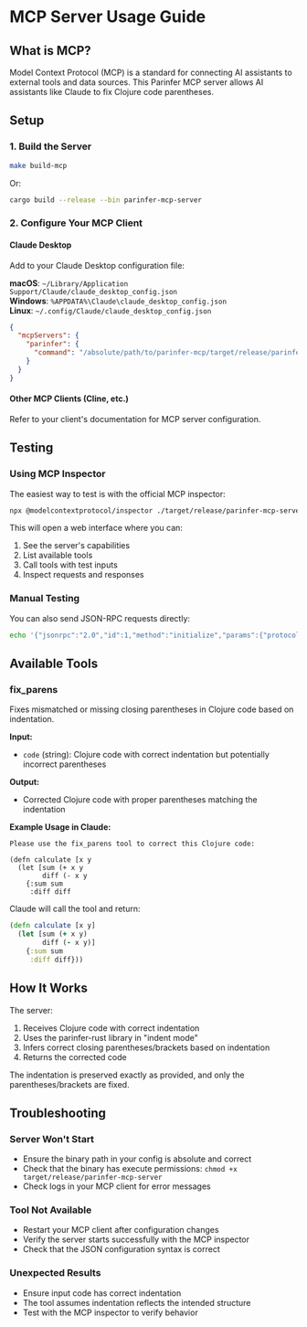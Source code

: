 # MCP Server Usage Guide

## What is MCP?

Model Context Protocol (MCP) is a standard for connecting AI assistants to external tools and data sources. This Parinfer MCP server allows AI assistants like Claude to fix Clojure code parentheses.

## Setup

### 1. Build the Server

```bash
make build-mcp
```

Or:

```bash
cargo build --release --bin parinfer-mcp-server
```

### 2. Configure Your MCP Client

#### Claude Desktop

Add to your Claude Desktop configuration file:

**macOS**: `~/Library/Application Support/Claude/claude_desktop_config.json`  
**Windows**: `%APPDATA%\Claude\claude_desktop_config.json`  
**Linux**: `~/.config/Claude/claude_desktop_config.json`

```json
{
  "mcpServers": {
    "parinfer": {
      "command": "/absolute/path/to/parinfer-mcp/target/release/parinfer-mcp-server"
    }
  }
}
```

#### Other MCP Clients (Cline, etc.)

Refer to your client's documentation for MCP server configuration.

## Testing

### Using MCP Inspector

The easiest way to test is with the official MCP inspector:

```bash
npx @modelcontextprotocol/inspector ./target/release/parinfer-mcp-server
```

This will open a web interface where you can:
1. See the server's capabilities
2. List available tools
3. Call tools with test inputs
4. Inspect requests and responses

### Manual Testing

You can also send JSON-RPC requests directly:

```bash
echo '{"jsonrpc":"2.0","id":1,"method":"initialize","params":{"protocolVersion":"2024-11-05","capabilities":{},"clientInfo":{"name":"test","version":"1.0"}}}' | ./target/release/parinfer-mcp-server
```

## Available Tools

### fix_parens

Fixes mismatched or missing closing parentheses in Clojure code based on indentation.

**Input:**
- `code` (string): Clojure code with correct indentation but potentially incorrect parentheses

**Output:**
- Corrected Clojure code with proper parentheses matching the indentation

**Example Usage in Claude:**

```
Please use the fix_parens tool to correct this Clojure code:

(defn calculate [x y
  (let [sum (+ x y
        diff (- x y
    {:sum sum
     :diff diff
```

Claude will call the tool and return:

```clojure
(defn calculate [x y]
  (let [sum (+ x y)
        diff (- x y)]
    {:sum sum
     :diff diff}))
```

## How It Works

The server:
1. Receives Clojure code with correct indentation
2. Uses the parinfer-rust library in "indent mode"
3. Infers correct closing parentheses/brackets based on indentation
4. Returns the corrected code

The indentation is preserved exactly as provided, and only the parentheses/brackets are fixed.

## Troubleshooting

### Server Won't Start

- Ensure the binary path in your config is absolute and correct
- Check that the binary has execute permissions: `chmod +x target/release/parinfer-mcp-server`
- Check logs in your MCP client for error messages

### Tool Not Available

- Restart your MCP client after configuration changes
- Verify the server starts successfully with the MCP inspector
- Check that the JSON configuration syntax is correct

### Unexpected Results

- Ensure input code has correct indentation
- The tool assumes indentation reflects the intended structure
- Test with the MCP inspector to verify behavior
